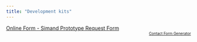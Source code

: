 ```yaml
---
title: "Development kits"
---
```


<script type="text/javascript" src="https://simband.formstack.com/forms/js.php?no_style=1&form=1867332&viewkey=3HVAs6s4vu&style_version=v3"></script><noscript><a href="https://simband.formstack.com/forms/simband_prototype_request" title="Online Form">Online Form - Simand Prototype Request Form</a></noscript><div style="text-align:right; font-size:x-small;"><a href="http://www.formstack.com?utm_source=jsembed&utm_medium=product&utm_campaign=product+branding&fa=h,1867332" title="Contact Form Generator">Contact Form Generator</a></div>
